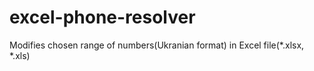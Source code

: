# excel-phone-resolver
Modifies chosen range of numbers(Ukranian format) in Excel file(*.xlsx, *.xls)
